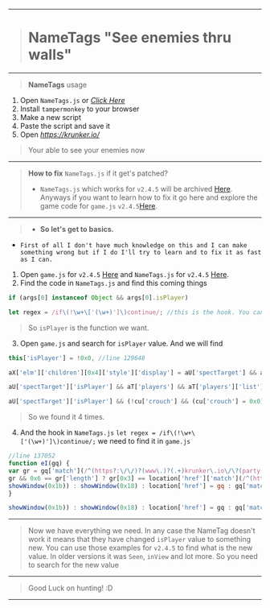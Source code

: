 __________________________________
># NameTags "See enemies thru walls"
__________________________________
>**NameTags** usage
1. Open `NameTags.js` or *[Click Here](https://raw.githubusercontent.com/ZaResX/KrunkerZares/master/TamperMonkey/SeeNameTags/NameTags.js)*
2. Install `tampermonkey` to your browser
3. Make a new script
4. Paste the script and save it
5. Open *https://krunker.io/*
>Your able to see your enemies now
__________________________________
>**How to fix** `NameTags.js` if it get's patched?
>- `NameTags.js` which works for `v2.4.5` will be archived [Here](https://github.com/ZaResX/KrunkerZares/releases/download/2.4.5.0/NameTags.js). Anyways if you want to learn how to fix it go here and explore the game code for `game.js` `v2.4.5`[Here](https://github.com/ZaResX/KrunkerZares/blob/master/explore/game.js/version/2.4.5.js). 
__________________________________
>- **So let's get to basics.**
- `First of all I don't have much knowledge on this and I can make something wrong but if I do I'll try to learn and to fix it as fast as I can.`
1. Open `game.js` for `v2.4.5` [Here](https://github.com/ZaResX/KrunkerZares/blob/master/explore/game.js/version/2.4.5.js) and `NameTags.js` for `v2.4.5` [Here](https://github.com/ZaResX/KrunkerZares/releases/download/2.4.5.0/NameTags.js).
2. Find the code in `NameTags.js` and find this coming things
```js 
if (args[0] instanceof Object && args[0].isPlayer)
```
```js
let regex = /if\(!\w+\['(\w+)']\)continue/; //this is the hook. You can look to change it if it's broken
```
>So `isPlayer` is the function we want.
3. Open `game.js` and search for `isPlayer` value. And we will find
```js
this['isPlayer'] = !0x0, //line 129648
```
```js
aX['elm']['children'][0x4]['style']['display'] = aU['spectTarget'] && aU['spectTarget']['isPlayer'] && aU['spectTarget']['sid'] == aX['player']['sid'] ? 'inline-block' : //line 137559
```
```js
aU['spectTarget']['isPlayer'] && aT['players'] && aT['players']['list'] && 0x0 > aT['players']['list']['indexOf'](aU['spectTarget'])) //line 138279
```
```js
aU['spectTarget']['isPlayer'] && (!cu['crouch'] && (cu['crouch'] = 0x0), //line 138300
```
>So we found it 4 times.
4. And the hook in `NameTags.js` `let regex = /if\(!\w+\['(\w+)']\)continue/;` we need to find it in `game.js`
```js
//line 137052
function eI(gq) {
var gr = gq['match'](/^(https?:\/\/)?(www\.)?(.+)krunker\.io\/\?(party|game)=(.+)$/);
gr && 0x6 == gr['length'] ? gr[0x3] == location['href']['match'](/^(https?:\/\/)?(www\.)?(.+)krunker\.io\/\?(party|game)=(.+)$/)[0x3] ? 'game' == gr[0x4] ? window['switchServer'](gr[0x5]) : 'party' == gr[0x4] ? (ax(!0x1, gr[0x5]),
showWindow(0x1b)) : showWindow(0x18) : location['href'] = gq : gq['match'](/^([A-Z]+):(\w+)$/) ? window['switchServer'](gq) : showWindow(0x18);
}
```
```js
showWindow(0x1b)) : showWindow(0x18) : location['href'] = gq : gq['match'](/^([A-Z]+):(\w+)$/) ? window['switchServer'](gq) : showWindow(0x18);
```
__________________________________
>Now we have everything we need. In any case the NameTag doesn't work it means that they have changed `isPlayer` value to something new. You can use those examples for `v2.4.5` to find what is the new value. In older versions it was `Seen`, `inView` and lot more. So you need to search for the new value
__________________________________
>Good Luck on hunting! :D
__________________________________
